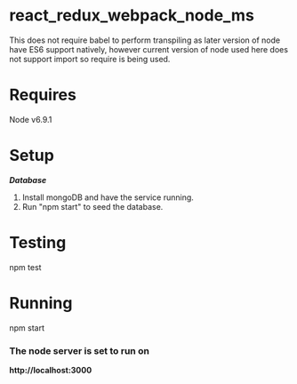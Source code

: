 # react_redux_webpack_node_ms

This does not require babel to perform transpiling as later version of node have ES6 support natively, however current version of node used here does not support import so require is being used.

Requires
========

Node v6.9.1

Setup
=====

***Database***

1. Install mongoDB and have the service running.
2. Run "npm start" to seed the database.

Testing
=======

npm test

Running
=======

npm start

### The node server is set to run on

**http://localhost:3000**